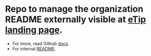 # Repo to manage the organization README externally visible at [eTip landing page](https://github.com/eTipio).

- For more, read Github [docs](https://docs.github.com/en/organizations/collaborating-with-groups-in-organizations/customizing-your-organizations-profile).
- For internal [README](https://github.com/eTipio/.github-private).
